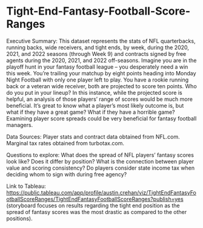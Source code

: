 # Tight-End-Fantasy-Football-Score-Ranges

Executive Summary: This dataset represents the stats of NFL quarterbacks, running backs, wide receivers, and tight ends, by week, during the 2020, 2021, and 2022 seasons (through Week 9) and contracts signed by free agents during the 2020, 2021, and 2022 off-seasons. Imagine you are in the playoff hunt in your fantasy football league – you desperately need a win this week. You’re trailing your matchup by eight points heading into Monday Night Football with only one player left to play. You have a rookie running back or a veteran wide receiver, both are projected to score ten points. Who do you put in your lineup? In this instance, while the projected score is helpful, an analysis of those players’ range of scores would be much more beneficial. It’s great to know what a player’s most likely outcome is, but what if they have a great game? What if they have a horrible game? Examining player score spreads could be very beneficial for fantasy football managers.

Data Sources: Player stats and contract data obtained from NFL.com. Marginal tax rates obtained from turbotax.com. 

Questions to explore: What does the spread of NFL players’ fantasy scores look like? Does it differ by position? What is the connection between player value and scoring consistency? Do players consider state income tax when deciding whom to sign with during free agency?

Link to Tableau: https://public.tableau.com/app/profile/austin.crehan/viz/TightEndFantasyFootballScoreRanges/TightEndFantasyFootballScoreRanges?publish=yes (storyboard focuses on results regarding the tight end position as the spread of fantasy scores was the most drastic as compared to the other positions).
